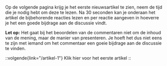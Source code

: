 Op de volgende pagina krijg je het eerste nieuwsartikel te zien, neem de tijd die je nodig hebt om deze te lezen. Na 30 seconden kan je onderaan het artikel de bijbehorende reacties lezen en per reactie aangeven in hoeverre je het een goede bijdrage aan de discussie vindt.

**Let op:** Het gaat bij het beoordelen van de commentaren niet om de inhoud van de mening, maar de manier van presenteren. Je hoeft het dus niet eens te zijn met iemand om het commentaar een goeie bijdrage aan de discussie te vinden.

::volgende{link="/artikel-1"}
Klik hier voor het eerste artikel
::
